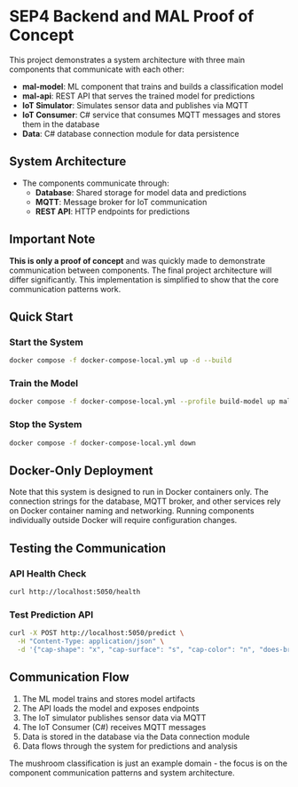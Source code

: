 # SEP4 Backend and MAL Proof of Concept

This project demonstrates a system architecture with three main components that communicate with each other:

- **mal-model**: ML component that trains and builds a classification model
- **mal-api**: REST API that serves the trained model for predictions
- **IoT Simulator**: Simulates sensor data and publishes via MQTT
- **IoT Consumer**: C# service that consumes MQTT messages and stores them in the database
- **Data**: C# database connection module for data persistence

## System Architecture

- The components communicate through:
  - **Database**: Shared storage for model data and predictions
  - **MQTT**: Message broker for IoT communication
  - **REST API**: HTTP endpoints for predictions

## Important Note

**This is only a proof of concept** and was quickly made to demonstrate communication between components. The final project architecture will differ significantly. This implementation is simplified to show that the core communication patterns work.

## Quick Start

### Start the System

```sh
docker compose -f docker-compose-local.yml up -d --build
```

### Train the Model

```sh
docker compose -f docker-compose-local.yml --profile build-model up mal-model
```

### Stop the System

```sh
docker compose -f docker-compose-local.yml down
```

## Docker-Only Deployment

Note that this system is designed to run in Docker containers only. The connection strings for the database, MQTT broker, and other services rely on Docker container naming and networking. Running components individually outside Docker will require configuration changes.

## Testing the Communication

### API Health Check

```sh
curl http://localhost:5050/health
```

### Test Prediction API

```sh
curl -X POST http://localhost:5050/predict \
  -H "Content-Type: application/json" \
  -d '{"cap-shape": "x", "cap-surface": "s", "cap-color": "n", "does-bruise-or-bleed": "t", "gill-attachment": "f", "gill-spacing": "c", "gill-color": "k", "stem-height": 2.0, "stem-width": 0.5, "stem-surface": "s", "stem-color": "w", "has-ring": "t", "ring-type": "p", "habitat": "u", "season": "s"}'
```

## Communication Flow

1. The ML model trains and stores model artifacts
2. The API loads the model and exposes endpoints
3. The IoT simulator publishes sensor data via MQTT
4. The IoT Consumer (C#) receives MQTT messages
5. Data is stored in the database via the Data connection module
6. Data flows through the system for predictions and analysis

The mushroom classification is just an example domain - the focus is on the component communication patterns and system architecture.
